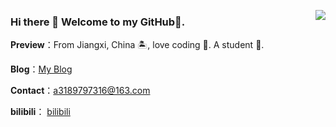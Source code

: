 <a href="https://Chinzicam.github.io" target="_blank"><img align="right" src="https://github-readme-stats.vercel.app/api?username=Chinzicam&show_icons=true&theme=tokyonight" /></a>

### Hi there 👋 Welcome to my GitHub👋.

**Preview**：From Jiangxi, China 🏝, love coding 🐍. A student 🏫.

**Blog**：[My Blog](https://Chinzicam.github.io)

**Contact**：a3189797316@163.com

**bilibili**： [bilibili](https://space.bilibili.com/243862653?spm_id_from=333.1007.0.0)
